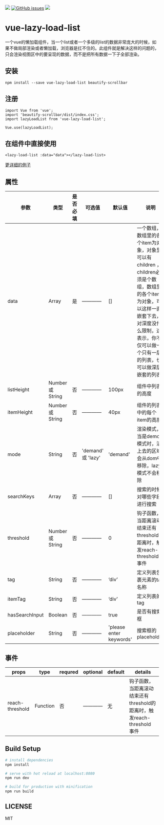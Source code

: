 
![](https://img.shields.io/travis/JesseZhao1990/vue-lazy-load-list.svg)  [![GitHub issues](https://img.shields.io/github/issues/JesseZhao1990/vue-lazy-load-list.svg)](https://github.com/JesseZhao1990/vue-lazy-load-list/issues)    ![](https://img.shields.io/badge/node-%3E%3D%206.0.0-brightgreen.svg)


# vue-lazy-load-list

>

一个vue的懒加载组件，当一个list或者一个多级的list的数据非常庞大的时候，如果不做局部渲染或者懒加载，浏览器是扛不住的。此组件就是解决这样的问题的，只会渲染视图区中的要呈现的数据，而不是把所有数据一下子全部渲染。

## 安装

```
npm install --save vue-lazy-load-list beautify-scrollbar

```
## 注册


```
import Vue from 'vue';
import 'beautify-scrollbar/dist/index.css';
import lazyLoadList from 'vue-lazy-load-list';

Vue.use(lazyLoadList);
```

## 在组件中直接使用

```
<lazy-load-list :data="data"></lazy-load-list>
```

[更详细的例子](https://jessezhao1990.github.io/vue-lazy-load-list/)


## 属性

| 参数      |      类型    |是否必填|   可选值  |  默认值    | 说明 |
|-----------|-----------|--------|----------|---------|--------|
| data      |     Array   |    是   |  ————    |     []    |  一个数组，数组里的各个item为对象，对象里可以有children ，children必须是个数组，数组里的各个item为对象，可以这样一直嵌套下去，对深度没什么限制，这表示，你不仅可以做一个只有一层的列表，也可以做深层嵌套的列表|
| listHeight    |   Number 或 String   |   否 | ———— | 100px | 组件中列表的高度 |
| itemHeight | Number 或 String |  否 | ———— | 40px | 组件的列表中的每个item的高度  |
| mode    |  String | 否  |  'demand' 或 'lazy' | 'demand' | 渲染模式，当是demo模式时，滚上去的区域会从dom中移除，lazy模式不会移除 |
| searchKeys  |  Array | 否 | ———— | [] | 搜索的时候对哪些字段进行搜索 |
| threshold  | Number 或 String | 否 | ———— | 0 | 钩子函数，当距离滚动结束还有threshold的距离时，触发reach-threshold 事件|
| tag | String | 否 | ————| ‘div’ | 定义列表包裹元素的tag名称 |
| itemTag | String | 否 | ———— | ‘div’ | 定义列表的tag |
| hasSearchInput | Boolean | 否 | ———— | true | 是否有搜索框 |
| placeholder  |  String | 否 | ————  | 'please enter keywords' |  搜索框的placeholder  |

## 事件
| props      |      type    | requred |   optional  |  default  | details |
|-----------|-----------|--------|----------|---------|--------|
| reach-threshold | Function | 否 | ———— | 无 | 钩子函数，当距离滚动结束还有threshold的距离时，触发reach-threshold 事件 |

## Build Setup

``` bash
# install dependencies
npm install

# serve with hot reload at localhost:8080
npm run dev

# build for production with minification
npm run build
```

## LICENSE
MIT
